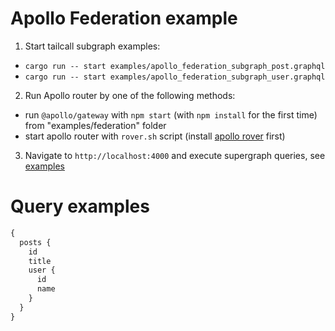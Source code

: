 # Apollo Federation example

1. Start tailcall subgraph examples:

- `cargo run -- start examples/apollo_federation_subgraph_post.graphql`
- `cargo run -- start examples/apollo_federation_subgraph_user.graphql`

2. Run Apollo router by one of the following methods:

- run `@apollo/gateway` with `npm start` (with `npm install` for the first time) from "examples/federation" folder
- start apollo router with `rover.sh` script (install [apollo rover](https://www.apollographql.com/docs/rover) first)

3. Navigate to `http://localhost:4000` and execute supergraph queries, see [examples](#query-examples)

# Query examples

```graphql
{
  posts {
    id
    title
    user {
      id
      name
    }
  }
}
```

